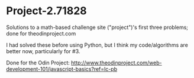 Project-2.71828
===============
Solutions to a math-based challenge site ("project")'s first three problems; done for theodinproject.com

I had solved these before using Python, but I think my code/algorithms
are better now, particularly for #3.

Done for the Odin Project: http://www.theodinproject.com/web-development-101/javascript-basics?ref=lc-pb